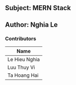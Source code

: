 ## Subject: MERN Stack
## Author: Nghia Le
### Contributors
|      Name    | 
|--------------|
|Le Hieu Nghia |
|Luu Thuy Vi   |
|Ta Hoang Hai  |


